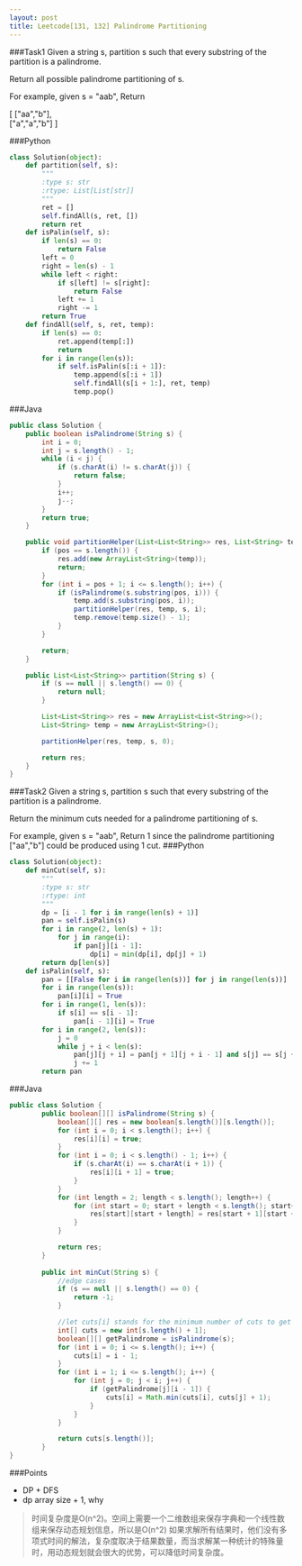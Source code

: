 ```yaml
---
layout: post
title: Leetcode[131, 132] Palindrome Partitioning
---
```

###Task1
Given a string s, partition s such that every substring of the partition is a palindrome.

Return all possible palindrome partitioning of s.

For example, given s = "aab",
Return

  [
    ["aa","b"],    
    ["a","a","b"]
  ]

###Python
```python
class Solution(object):
    def partition(self, s):
        """
        :type s: str
        :rtype: List[List[str]]
        """
        ret = []
        self.findAll(s, ret, [])
        return ret
    def isPalin(self, s):
        if len(s) == 0:
            return False
        left = 0
        right = len(s) - 1
        while left < right:
            if s[left] != s[right]:
                return False
            left += 1
            right -= 1
        return True
    def findAll(self, s, ret, temp):
        if len(s) == 0:
            ret.append(temp[:])
            return
        for i in range(len(s)):
            if self.isPalin(s[:i + 1]):
                temp.append(s[:i + 1])
                self.findAll(s[i + 1:], ret, temp)
                temp.pop()
```
###Java

```java
public class Solution {
	public boolean isPalindrome(String s) {
		int i = 0;
		int j = s.length() - 1;
		while (i < j) {
			if (s.charAt(i) != s.charAt(j)) {
				return false;
			}
			i++;
			j--;
		}
		return true;
	}

	public void partitionHelper(List<List<String>> res, List<String> temp, String s, int pos) {
		if (pos == s.length()) {
			res.add(new ArrayList<String>(temp));
			return;
		}
		for (int i = pos + 1; i <= s.length(); i++) {
			if (isPalindrome(s.substring(pos, i))) {
				temp.add(s.substring(pos, i));
				partitionHelper(res, temp, s, i);
				temp.remove(temp.size() - 1);
			}
		}

		return;
	}

    public List<List<String>> partition(String s) {
        if (s == null || s.length() == 0) {
        	return null;
        }

        List<List<String>> res = new ArrayList<List<String>>();
        List<String> temp = new ArrayList<String>();

        partitionHelper(res, temp, s, 0);

        return res;
    }
}

```

###Task2
Given a string s, partition s such that every substring of the partition is a palindrome.

Return the minimum cuts needed for a palindrome partitioning of s.

For example, given s = "aab",
Return 1 since the palindrome partitioning ["aa","b"] could be produced using 1 cut.
###Python
```python
class Solution(object):
    def minCut(self, s):
        """
        :type s: str
        :rtype: int
        """
        dp = [i - 1 for i in range(len(s) + 1)]
        pan = self.isPalin(s)
        for i in range(2, len(s) + 1):
            for j in range(i):
                if pan[j][i - 1]:
                    dp[i] = min(dp[i], dp[j] + 1)
        return dp[len(s)]
    def isPalin(self, s):
        pan = [[False for i in range(len(s))] for j in range(len(s))]
        for i in range(len(s)):
            pan[i][i] = True
        for i in range(1, len(s)):
            if s[i] == s[i - 1]:
                pan[i - 1][i] = True
        for i in range(2, len(s)):
            j = 0
            while j + i < len(s):
                pan[j][j + i] = pan[j + 1][j + i - 1] and s[j] == s[j + i]
                j += 1
        return pan
```
###Java

```java
public class Solution {
        public boolean[][] isPalindrome(String s) {
            boolean[][] res = new boolean[s.length()][s.length()];
            for (int i = 0; i < s.length(); i++) {
                res[i][i] = true;
            }
            for (int i = 0; i < s.length() - 1; i++) {
                if (s.charAt(i) == s.charAt(i + 1)) {
                    res[i][i + 1] = true;
                }
            }
            for (int length = 2; length < s.length(); length++) {
                for (int start = 0; start + length < s.length(); start++) {
                    res[start][start + length] = res[start + 1][start + length - 1] && (s.charAt(start) == s.charAt(start + length));
                }
            }

            return res;
        }
        
        public int minCut(String s) {
            //edge cases
            if (s == null || s.length() == 0) {
                return -1;
            }

            //let cuts[i] stands for the minimum number of cuts to get palindromes
            int[] cuts = new int[s.length() + 1];
            boolean[][] getPalindrome = isPalindrome(s);
            for (int i = 0; i <= s.length(); i++) {
                cuts[i] = i - 1;
            }
            for (int i = 1; i <= s.length(); i++) {
                for (int j = 0; j < i; j++) {
                    if (getPalindrome[j][i - 1]) {
                        cuts[i] = Math.min(cuts[i], cuts[j] + 1);
                    }
                }
            }

            return cuts[s.length()];
        }
}

```

###Points

* DP + DFS 
* dp array size + 1, why

> 时间复杂度是O(n^2)。空间上需要一个二维数组来保存字典和一个线性数组来保存动态规划信息，所以是O(n^2)
> 如果求解所有结果时，他们没有多项式时间的解法，复杂度取决于结果数量，而当求解某一种统计的特殊量时，用动态规划就会很大的优势，可以降低时间复杂度。